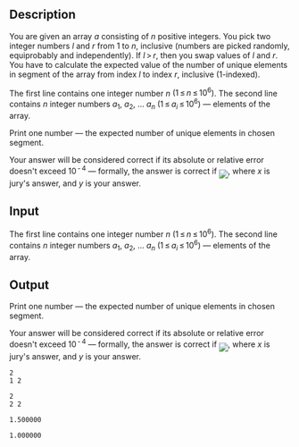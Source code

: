 ## Description

<div><p>You are given an array <span class="tex-span"><i>a</i></span> consisting of <span class="tex-span"><i>n</i></span> positive integers. You pick two integer numbers <span class="tex-span"><i>l</i></span> and <span class="tex-span"><i>r</i></span> from <span class="tex-span">1</span> to <span class="tex-span"><i>n</i></span>, inclusive (numbers are picked randomly, equiprobably and independently). If <span class="tex-span"><i>l</i> &gt; <i>r</i></span>, then you swap values of <span class="tex-span"><i>l</i></span> and <span class="tex-span"><i>r</i></span>. You have to calculate the expected value of the number of unique elements in segment of the array from index <span class="tex-span"><i>l</i></span> to index <span class="tex-span"><i>r</i></span>, inclusive (<span class="tex-span">1</span>-indexed).</p></div><div class="input-specification"><p>The first line contains one integer number <span class="tex-span"><i>n</i></span> <span class="tex-span">(1 ≤ <i>n</i> ≤ 10<sup class="upper-index">6</sup>)</span>. The second line contains <span class="tex-span"><i>n</i></span> integer numbers <span class="tex-span"><i>a</i><sub class="lower-index">1</sub></span>, <span class="tex-span"><i>a</i><sub class="lower-index">2</sub></span>, ... <span class="tex-span"><i>a</i><sub class="lower-index"><i>n</i></sub></span> <span class="tex-span">(1 ≤ <i>a</i><sub class="lower-index"><i>i</i></sub> ≤ 10<sup class="upper-index">6</sup>)</span> — elements of the array.</p></div><div class="output-specification"><p>Print one number — the expected number of unique elements in chosen segment. </p><p>Your answer will be considered correct if its absolute or relative error doesn't exceed <span class="tex-span">10<sup class="upper-index"> - 4</sup></span> — formally, the answer is correct if <img align="middle" class="tex-formula" src="file://7bdVbxYI.png" style="max-width: 100.0%;max-height: 100.0%;">, where <span class="tex-span"><i>x</i></span> is jury's answer, and <span class="tex-span"><i>y</i></span> is your answer.</p></div>

## Input

<p>The first line contains one integer number <span class="tex-span"><i>n</i></span> <span class="tex-span">(1 ≤ <i>n</i> ≤ 10<sup class="upper-index">6</sup>)</span>. The second line contains <span class="tex-span"><i>n</i></span> integer numbers <span class="tex-span"><i>a</i><sub class="lower-index">1</sub></span>, <span class="tex-span"><i>a</i><sub class="lower-index">2</sub></span>, ... <span class="tex-span"><i>a</i><sub class="lower-index"><i>n</i></sub></span> <span class="tex-span">(1 ≤ <i>a</i><sub class="lower-index"><i>i</i></sub> ≤ 10<sup class="upper-index">6</sup>)</span> — elements of the array.</p>

## Output

<p>Print one number — the expected number of unique elements in chosen segment. </p><p>Your answer will be considered correct if its absolute or relative error doesn't exceed <span class="tex-span">10<sup class="upper-index"> - 4</sup></span> — formally, the answer is correct if <img align="middle" class="tex-formula" src="file://7bdVbxYI.png" style="max-width: 100.0%;max-height: 100.0%;">, where <span class="tex-span"><i>x</i></span> is jury's answer, and <span class="tex-span"><i>y</i></span> is your answer.</p>





```input1
2
1 2

```




```input2
2
2 2

```




```output1
1.500000

```




```output2
1.000000

```



